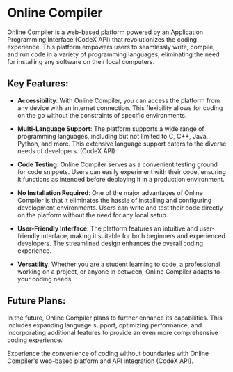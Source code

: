 
# Online Compiler

Online Compiler is a web-based platform powered by an Application Programming Interface (CodeX API) that revolutionizes the coding experience. This platform empowers users to seamlessly write, compile, and run code in a variety of programming languages, eliminating the need for installing any software on their local computers.

## Key Features:

- **Accessibility**: With Online Compiler, you can access the platform from any device with an internet connection. This flexibility allows for coding on the go without the constraints of specific environments.

- **Multi-Language Support**: The platform supports a wide range of programming languages, including but not limited to C, C++, Java, Python, and more. This extensive language support caters to the diverse needs of developers.
 (CodeX API)
- **Code Testing**: Online Compiler serves as a convenient testing ground for code snippets. Users can easily experiment with their code, ensuring it functions as intended before deploying it in a production environment.

- **No Installation Required**: One of the major advantages of Online Compiler is that it eliminates the hassle of installing and configuring development environments. Users can write and test their code directly on the platform without the need for any local setup.

- **User-Friendly Interface**: The platform features an intuitive and user-friendly interface, making it suitable for both beginners and experienced developers. The streamlined design enhances the overall coding experience.

- **Versatility**: Whether you are a student learning to code, a professional working on a project, or anyone in between, Online Compiler adapts to your coding needs.

## Future Plans:

In the future, Online Compiler plans to further enhance its capabilities. This includes expanding language support, optimizing performance, and incorporating additional features to provide an even more comprehensive coding experience.

Experience the convenience of coding without boundaries with Online Compiler's web-based platform and API integration (CodeX API).
